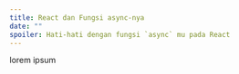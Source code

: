 ```yaml
---
title: React dan Fungsi async-nya
date: ""
spoiler: Hati-hati dengan fungsi `async` mu pada React
---
```


lorem ipsum
